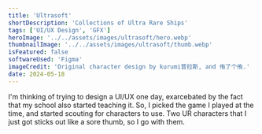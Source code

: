 ```yaml
---
title: 'Ultrasoft'
shortDescription: 'Collections of Ultra Rare Ships'
tags: ['UI/UX Design', 'GFX']
heroImage: '../../assets/images/ultrasoft/hero.webp'
thumbnailImage: '../../assets/images/ultrasoft/thumb.webp'
isFeatured: false
softwareUsed: 'Figma'
imageCredit: 'Original character design by kurumi普拉斯, and 侑了个侑.'
date: 2024-05-18
---
```


I'm thinking of trying to design a UI/UX one day, exarcebated by the fact that my school also started teaching it. So, I picked the game I played at the time, and started scouting for characters to use. Two UR characters that I just got sticks out like a sore thumb, so I go with them.